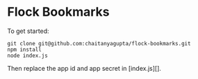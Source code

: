 # Flock Bookmarks

To get started:

```
git clone git@github.com:chaitanyagupta/flock-bookmarks.git
npm install
node index.js
```

Then replace the app id and app secret in [index.js][].
